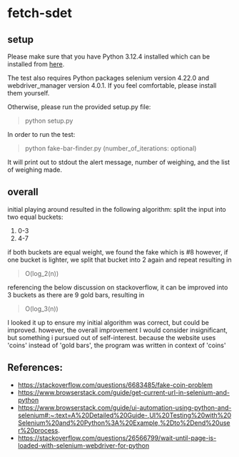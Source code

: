 # fetch-sdet
## setup
Please make sure that you have Python 3.12.4 installed which can be installed from [here](https://www.python.org/downloads/release/python-3124/).

The test also requires Python packages selenium version 4.22.0 and webdriver_manager version 4.0.1. If you feel comfortable, please install them yourself.

Otherwise, please run the provided setup.py file:
> python setup.py

In order to run the test:
> python fake-bar-finder.py (number_of_iterations: optional)

It will print out to stdout the alert message, number of weighing, and the list of weighing made.

## overall
initial playing around resulted in the following algorithm:
split the input into two equal buckets:
1. 0-3
2. 4-7

if both buckets are equal weight, we found the fake which is #8
however, if one bucket is lighter, we split that bucket into 2 again and repeat
resulting in 
>O(log_2(n))

referencing the below discussion on stackoverflow, it can be improved into 3 buckets as there are 9 gold bars,
resulting in 
>O(log_3(n))

I looked it up to ensure my initial algorithm was correct, but could be improved.
however, the overall improvement I would consider insignificant, but something i pursued out of self-interest.
because the website uses 'coins' instead of 'gold bars', the program was written in context of 'coins'

## References:
- https://stackoverflow.com/questions/6683485/fake-coin-problem
- https://www.browserstack.com/guide/get-current-url-in-selenium-and-python
- https://www.browserstack.com/guide/ui-automation-using-python-and-selenium#:~:text=A%20Detailed%20Guide-,UI%20Testing%20with%20Selenium%20and%20Python%3A%20Example,%2Dto%2Dend%20user%20process.
- https://stackoverflow.com/questions/26566799/wait-until-page-is-loaded-with-selenium-webdriver-for-python